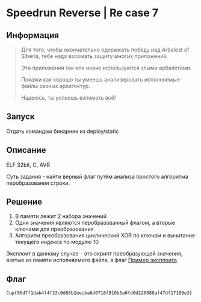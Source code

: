 # Speedrun Reverse | Re case 7

## Информация

> Для того, чтобы окончательно одеражать победу над Arbalest of Siberia, тебе надо взломать защиту многих приложений.
> 
> Эти приложения так или иначе используются злыми арбалетами.
> 
> Покажи как хорошо ты умеешь анализировать исполняемые файлы разных архитектур.
> 
> Надеюсь, ты успеешь взломать всё!
> 

## Запуск

Отдать командам бинарник из deploy/static

## Описание

ELF 32bit, C, AVR

Суть задания - найти верный флаг путём анализа простого алгоритма перобразования строки.


## Решение

1. В памяти лежит 2 набора значений
2. Одни значения являются перобразованный флагом, а вторые ключами для преобразования
3. Алгоритм преобразования циклический XOR по ключам и вычитание текущего индекса по модулю 10

Эксплоит в данному случае - это скрипт преобразующей значения, взятые из памяти исполняемого файла, в флаг
[Пример эксплоита](solve/solve.py)


## Флаг

`Cup{86d7f1dab4f4f33c0d86b2eecba6d0716f910b5a0fd0d226880af47df17189e3}`
